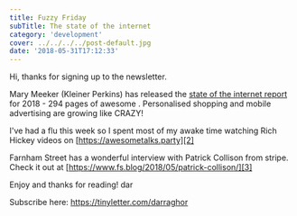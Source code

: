 ```yaml
---
title: Fuzzy Friday
subTitle: The state of the internet
category: 'development'
cover: ../../../../post-default.jpg
date: '2018-05-31T17:12:33'
---
```


Hi, thanks for signing up to the newsletter.

Mary Meeker (Kleiner Perkins) has released the [state of the internet report][1] for 2018 - 294 pages of awesome . Personalised shopping and mobile advertising are growing like CRAZY!<!-- end excerpt -->

I've had a flu this week so I spent most of my awake time watching Rich Hickey videos on [https://awesometalks.party][2]
<!-- end excerpt -->
Farnham Street has a wonderful interview with Patrick Collison from stripe. Check it out at [https://www.fs.blog/2018/05/patrick-collison/][3]

Enjoy and thanks for reading!
dar

Subscribe here: https://tinyletter.com/darraghor

[1]: http://kpcbweb2.s3.amazonaws.com/files/121/INTERNET_TRENDS_REPORT_2018.pdf
[2]: https://awesometalks.party
[3]: https://www.fs.blog/2018/05/patrick-collison/
